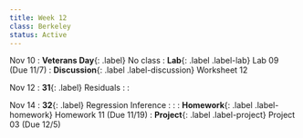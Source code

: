 ```yaml
---
title: Week 12
class: Berkeley
status: Active
---
```


Nov 10
: **Veterans Day**{: .label} No class
: **Lab**{: .label .label-lab} Lab 09<!--{{site.links.proj.proj2c}}--> (Due 11/7)
: **Discussion**{: .label .label-discussion} Worksheet 12<!--{{site.links.wksht.wksht11}}-->

Nov 12
: **31**{: .label} Residuals
  : <!--{{site.links.lec.slides.slide32}} {{site.links.lec.demo.demo32}}-->
: <!--_Reading:_ [15.5](https://inferentialthinking.com/chapters/15/5/Visual_Diagnostics.html)-->

Nov 14
: **32**{: .label} Regression Inference
    : <!--{{site.links.lec.slides.slide33}} {{site.links.lec.demo.demo33}}-->
: <!--_Reading:_ [16](https://inferentialthinking.com/chapters/16/Inference_for_Regression.html)-->
: **Homework**{: .label .label-homework} Homework 11<!--{{site.links.hw.hw11}}--> (Due 11/19)
: **Project**{: .label .label-project} Project 03<!--{{site.links.proj.proj3}}--> (Due 12/5)